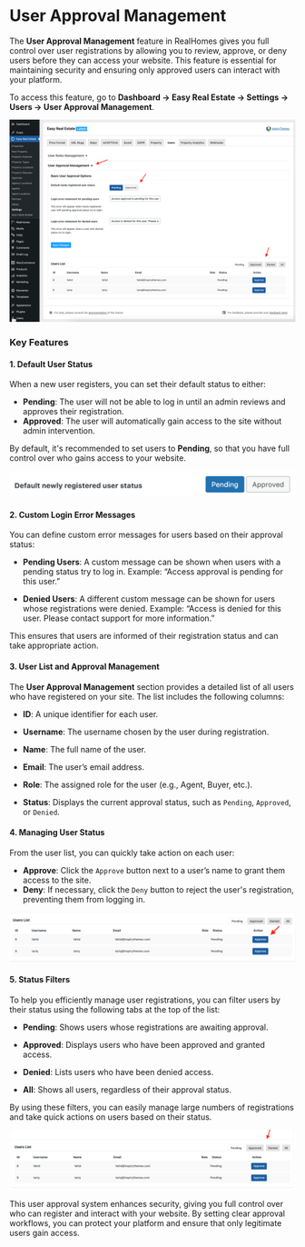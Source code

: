 # User Approval Management

The **User Approval Management** feature in RealHomes gives you full control over user registrations by allowing you to review, approve, or deny users before they can access your website. This feature is essential for maintaining security and ensuring only approved users can interact with your platform.

To access this feature, go to **Dashboard → Easy Real Estate → Settings → Users → User Approval Management**.

![User Approval Management](images/dashboard/user-approval-management.png)

### **Key Features**

#### **1. Default User Status**
When a new user registers, you can set their default status to either:
- **Pending**: The user will not be able to log in until an admin reviews and approves their registration.
- **Approved**: The user will automatically gain access to the site without admin intervention.

By default, it's recommended to set users to **Pending**, so that you have full control over who gains access to your website.

![User Approval Management - Default User Status](images/easy-real-estate/default-user-status.png)

#### **2. Custom Login Error Messages**
You can define custom error messages for users based on their approval status:

- **Pending Users**: A custom message can be shown when users with a pending status try to log in. Example: “Access approval is pending for this user.”
  
- **Denied Users**: A different custom message can be shown for users whose registrations were denied. Example: “Access is denied for this user. Please contact support for more information.”

This ensures that users are informed of their registration status and can take appropriate action.

#### **3. User List and Approval Management**
The **User Approval Management** section provides a detailed list of all users who have registered on your site. The list includes the following columns:

- **ID**: A unique identifier for each user.

- **Username**: The username chosen by the user during registration.

- **Name**: The full name of the user.

- **Email**: The user’s email address.

- **Role**: The assigned role for the user (e.g., Agent, Buyer, etc.).

- **Status**: Displays the current approval status, such as `Pending`, `Approved`, or `Denied`.

#### **4. Managing User Status**
From the user list, you can quickly take action on each user:
- **Approve**: Click the `Approve` button next to a user’s name to grant them access to the site.
- **Deny**: If necessary, click the `Deny` button to reject the user's registration, preventing them from logging in.

![User Approval Management](images/easy-real-estate/user-approval-actions.png)

#### **5. Status Filters**
To help you efficiently manage user registrations, you can filter users by their status using the following tabs at the top of the list:

- **Pending**: Shows users whose registrations are awaiting approval.

- **Approved**: Displays users who have been approved and granted access.

- **Denied**: Lists users who have been denied access.

- **All**: Shows all users, regardless of their approval status.

By using these filters, you can easily manage large numbers of registrations and take quick actions on users based on their status.

![User Approval Management](images/easy-real-estate/user-approval-list.png)

This user approval system enhances security, giving you full control over who can register and interact with your website. By setting clear approval workflows, you can protect your platform and ensure that only legitimate users gain access.